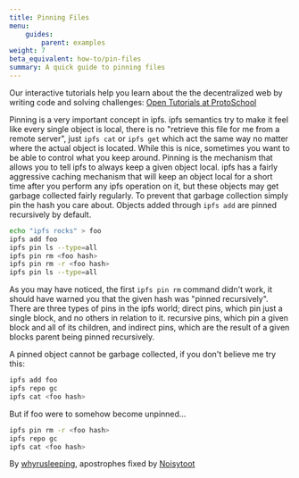 ```yaml
---
title: Pinning Files
menu:
    guides:
        parent: examples
weight: 7
beta_equivalent: how-to/pin-files
summary: A quick guide to pinning files
---
```


<div class="alert alert-info">
Our interactive tutorials help you learn about the the decentralized web by writing code and solving challenges:
<a class="button button-primary" href="https://proto.school/#/tutorials" role="button" target="_blank">Open Tutorials at ProtoSchool</a> &nbsp;<i class="fa fa-external-link-square-alt"></i>
</div>

Pinning is a very important concept in ipfs. ipfs semantics try
to make it feel like every single object is local, there is no "retrieve this
file for me from a remote server", just `ipfs cat` or `ipfs get` which act
the same way no matter where the actual object is located. While this is nice,
sometimes you want to be able to control what you keep around. Pinning is the
mechanism that allows you to tell ipfs to always keep a given object local.
ipfs has a fairly aggressive caching mechanism that will keep an object local
for a short time after you perform any ipfs operation on it, but these objects
may get garbage collected fairly regularly. To prevent that garbage collection
simply pin the hash you care about. Objects added through `ipfs add` are pinned
recursively by default.
```sh
echo "ipfs rocks" > foo
ipfs add foo
ipfs pin ls --type=all
ipfs pin rm <foo hash>
ipfs pin rm -r <foo hash>
ipfs pin ls --type=all
```

As you may have noticed, the first `ipfs pin rm` command didn't work, it should
have warned you that the given hash was "pinned recursively". There are three
types of pins in the ipfs world; direct pins, which pin just a single block, and
no others in relation to it. recursive pins, which pin a given block and all of
its children, and indirect pins, which are the result of a given blocks parent
being pinned recursively.

A pinned object cannot be garbage collected, if you don't believe me try this:
```sh
ipfs add foo
ipfs repo gc
ipfs cat <foo hash>
```

But if foo were to somehow become unpinned...
```sh
ipfs pin rm -r <foo hash>
ipfs repo gc
ipfs cat <foo hash>
```

By [whyrusleeping](https://github.com/whyrusleeping), apostrophes fixed by [Noisytoot](https://noisytoot.org)
